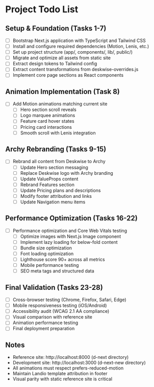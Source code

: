 # Project Todo List

## Setup & Foundation (Tasks 1-7)
- [ ] Bootstrap Next.js application with TypeScript and Tailwind CSS
- [ ] Install and configure required dependencies (Motion, Lenis, etc.)
- [ ] Set up project structure (app/, components/, lib/, public/)
- [ ] Migrate and optimize all assets from static site
- [ ] Extract design tokens to Tailwind config
- [ ] Extract content transformations from deskwise-overrides.js
- [ ] Implement core page sections as React components

## Animation Implementation (Task 8)
- [ ] Add Motion animations matching current site
  - [ ] Hero section scroll reveals
  - [ ] Logo marquee animations
  - [ ] Feature card hover states
  - [ ] Pricing card interactions
  - [ ] Smooth scroll with Lenis integration

## Archy Rebranding (Tasks 9-15)
- [ ] Rebrand all content from Deskwise to Archy
  - [ ] Update Hero section messaging
  - [ ] Replace Deskwise logo with Archy branding
  - [ ] Update ValueProps content
  - [ ] Rebrand Features section
  - [ ] Update Pricing plans and descriptions
  - [ ] Modify footer attribution and links
  - [ ] Update Navigation menu items

## Performance Optimization (Tasks 16-22)
- [ ] Performance optimization and Core Web Vitals testing
  - [ ] Optimize images with Next.js Image component
  - [ ] Implement lazy loading for below-fold content
  - [ ] Bundle size optimization
  - [ ] Font loading optimization
  - [ ] Lighthouse score 90+ across all metrics
  - [ ] Mobile performance testing
  - [ ] SEO meta tags and structured data

## Final Validation (Tasks 23-28)
- [ ] Cross-browser testing (Chrome, Firefox, Safari, Edge)
- [ ] Mobile responsiveness testing (iOS/Android)
- [ ] Accessibility audit (WCAG 2.1 AA compliance)
- [ ] Visual comparison with reference site
- [ ] Animation performance testing
- [ ] Final deployment preparation

## Notes
- Reference site: http://localhost:8000 (d-next directory)
- Development site: http://localhost:3000 (d-next-new directory)
- All animations must respect prefers-reduced-motion
- Maintain Landio template attribution in footer
- Visual parity with static reference site is critical